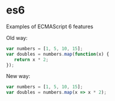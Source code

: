 # es6
Examples of ECMAScript 6 features

Old way:
```JavaScript
var numbers = [1, 5, 10, 15];
var doubles = numbers.map(function(x) {
   return x * 2;
});
```
New way:
```JavaScript
var numbers = [1, 5, 10, 15];
var doubles = numbers.map(x => x * 2);
```
